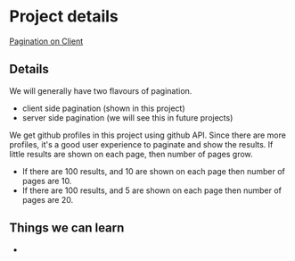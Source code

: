 # Project details

[Pagination on Client]()

## Details

We will generally have two flavours of pagination.

- client side pagination (shown in this project)
- server side pagination (we will see this in future projects)

We get github profiles in this project using github API. Since there are more profiles, it's a good user experience to paginate and show the results. If little results are shown on each page, then number of pages grow.

- If there are 100 results, and 10 are shown on each page then number of pages are 10.
- If there are 100 results, and 5 are shown on each page then number of pages are 20.

## Things we can learn

-
